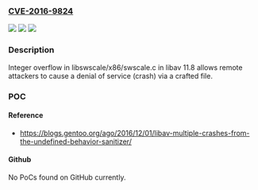 ### [CVE-2016-9824](https://cve.mitre.org/cgi-bin/cvename.cgi?name=CVE-2016-9824)
![](https://img.shields.io/static/v1?label=Product&message=n%2Fa&color=blue)
![](https://img.shields.io/static/v1?label=Version&message=n%2Fa&color=blue)
![](https://img.shields.io/static/v1?label=Vulnerability&message=n%2Fa&color=brighgreen)

### Description

Integer overflow in libswscale/x86/swscale.c in libav 11.8 allows remote attackers to cause a denial of service (crash) via a crafted file.

### POC

#### Reference
- https://blogs.gentoo.org/ago/2016/12/01/libav-multiple-crashes-from-the-undefined-behavior-sanitizer/

#### Github
No PoCs found on GitHub currently.

